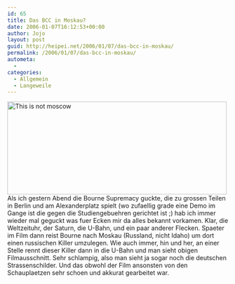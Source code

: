 ```yaml
---
id: 65
title: Das BCC in Moskau?
date: 2006-01-07T16:12:53+00:00
author: Jojo
layout: post
guid: http://heipei.net/2006/01/07/das-bcc-in-moskau/
permalink: /2006/01/07/das-bcc-in-moskau/
autometa:
  - 
categories:
  - Allgemein
  - Langeweile
---
```

[<img data-echo="https://static.flickr.com/43/83332967_3cd6e06e84.jpg" width="500" height="212" alt="This is not moscow" class="centered" />](https://secure.flickr.com/photos/heipei/83332967/ "Photo Sharing")Als ich gestern Abend die Bourne Supremacy guckte, die zu grossen Teilen in Berlin und am Alexanderplatz spielt (wo zufaellig grade eine Demo im Gange ist die gegen die Studiengebuehren gerichtet ist ;) hab ich immer wieder mal geguckt was fuer Ecken mir da alles bekannt vorkamen. Klar, die Weltzeituhr, der Saturn, die U-Bahn, und ein paar anderer Flecken. Spaeter im Film dann reist Bourne nach Moskau (Russland, nicht Idaho) um dort einen russischen Killer umzulegen. Wie auch immer, hin und her, an einer Stelle rennt dieser Killer dann in die U-Bahn und man sieht obigen Filmausschnitt. Sehr schlampig, also man sieht ja sogar noch die deutschen Strassenschilder. Und das obwohl der Film ansonsten von den Schauplaetzen sehr schoen und akkurat gearbeitet war.
